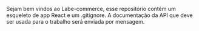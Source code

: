 

Sejam bem vindos ao Labe-commerce, esse repositório contém um esqueleto de app React e um .gitignore. A documentação da API que deve ser usada para o trabalho será enviada por mensagem.
